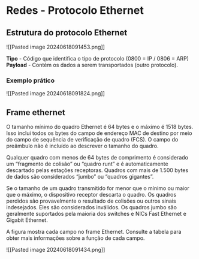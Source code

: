 # Redes - Protocolo Ethernet

## Estrutura do protocolo Ethernet

![[Pasted image 20240618091453.png]]

**Tipo** - Código que identifica o tipo de protocolo (0800 = IP / 0806 = ARP)
**Payload** - Contém os dados a serem transportados (outro protocolo).

### Exemplo prático

![[Pasted image 20240618091824.png]]

## Frame ethernet

O tamanho mínimo do quadro Ethernet é 64 bytes e o máximo é 1518 bytes. Isso inclui todos os bytes do campo de endereço MAC de destino por meio do campo de sequência de verificação de quadro (FCS). O campo do preâmbulo não é incluído ao descrever o tamanho do quadro.

Qualquer quadro com menos de 64 bytes de comprimento é considerado um “fragmento de colisão” ou “quadro runt” e é automaticamente descartado pelas estações receptoras. Quadros com mais de 1.500 bytes de dados são considerados “jumbo” ou “quadros gigantes”.

Se o tamanho de um quadro transmitido for menor que o mínimo ou maior que o máximo, o dispositivo receptor descarta o quadro. Os quadros perdidos são provavelmente o resultado de colisões ou outros sinais indesejados. Eles são considerados inválidos. Os quadros jumbo são geralmente suportados pela maioria dos switches e NICs Fast Ethernet e Gigabit Ethernet.

A figura mostra cada campo no frame Ethernet. Consulte a tabela para obter mais informações sobre a função de cada campo.

![[Pasted image 20240618091434.png]]














